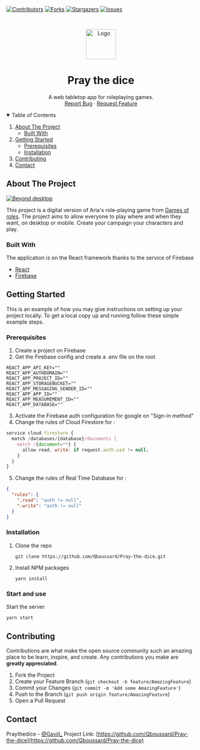 
[![Contributors][contributors-shield]][contributors-url]
[![Forks][forks-shield]][forks-url]
[![Stargazers][stars-shield]][stars-url]
[![Issues][issues-shield]][issues-url]



<!-- PROJECT LOGO -->
<br />
<p align="center">
  <a href="http://www.praythedice.com">
    <img src="https://zupimages.net/up/21/37/k2df.png" alt="Logo" width="80" height="80">
  </a>

  <h1 align="center">Pray the dice</h1>

  <p align="center">
    A web tabletop app for roleplaying games.
    <br />
    <a href="https://github.com/Qboussard/Pray-the-dice/issues">Report Bug</a>
    ·
    <a href="https://github.com/Qboussard/Pray-the-dice/issues">Request Feature</a>
  </p>
</p>



<!-- TABLE OF CONTENTS -->
<details open="open">
  <summary>Table of Contents</summary>
  <ol>
    <li>
      <a href="#about-the-project">About The Project</a>
      <ul>
        <li><a href="#built-with">Built With</a></li>
      </ul>
    </li>
    <li>
      <a href="#getting-started">Getting Started</a>
      <ul>
        <li><a href="#prerequisites">Prerequisites</a></li>
        <li><a href="#installation">Installation</a></li>
      </ul>
    </li>
    <li><a href="#contributing">Contributing</a></li>
    <li><a href="#contact">Contact</a></li>
  </ol>
</details>



<!-- ABOUT THE PROJECT -->
## About The Project

[![Beyond desktop][product-screenshot]](https://example.com)

This project is a digital version of Aria's role-playing game from [Games of roles](https://game-of-roles.com/). 
The project aims to allow everyone to play where and when they want, on desktop or mobile.
Create your campaign your characters and play.

### Built With

The application is on the React framework thanks to the service of Firebase
* [React](https://fr.reactjs.org/)
* [Firebase](https://firebase.google.com/)


<!-- GETTING STARTED -->
## Getting Started

This is an example of how you may give instructions on setting up your project locally.
To get a local copy up and running follow these simple example steps.

### Prerequisites

1. Create a project on Firebase
2. Get the Firebase config and create a .env file on the root
```console
REACT_APP_API_KEY=""
REACT_APP_AUTHDOMAIN=""
REACT_APP_PROJECT_ID=""
REACT_APP_STORAGEBUCKET=""
REACT_APP_MESSAGING_SENDER_ID=""
REACT_APP_APP_ID=""
REACT_APP_MEASUREMENT_ID=""
REACT_APP_DATABASE=""
```
3. Activate the Firebase auth configuration for google on "Sign-in method"
4. Change the rules of Cloud Firestore for :
```javascript
service cloud.firestore {
  match /databases/{database}/documents {
    match /{document=**} {
      allow read, write: if request.auth.uid != null;
    }
  }
}
```
5. Change the rules of Real Time Database for :
```json
{
  "rules": {
    ".read": "auth != null",
    ".write": "auth != null"
  }
}
```

### Installation

1. Clone the repo
   ```console
   git clone https://github.com/Qboussard/Pray-the-dice.git
   ```
2. Install NPM packages
   ```console
   yarn install
   ```

### Start and use

Start the server
  ```console
  yarn start
  ```


<!-- CONTRIBUTING -->
## Contributing

Contributions are what make the open source community such an amazing place to be learn, inspire, and create. Any contributions you make are **greatly appreciated**.

1. Fork the Project
2. Create your Feature Branch (`git checkout -b feature/AmazingFeature`)
3. Commit your Changes (`git commit -m 'Add some AmazingFeature'`)
4. Push to the Branch (`git push origin feature/AmazingFeature`)
5. Open a Pull Request


<!-- LICENSE 
## License

Distributed under the MIT License. See `LICENSE` for more information.
-->


<!-- CONTACT -->
## Contact

Praythedice - [@Gaviil_](https://twitter.com/praythedice)
Project Link: [https://github.com/Qboussard/Pray-the-dice](https://github.com/Qboussard/Pray-the-dice)



<!-- ACKNOWLEDGEMENTS 
## Acknowledgements
* [GitHub Emoji Cheat Sheet](https://www.webpagefx.com/tools/emoji-cheat-sheet)
* [Img Shields](https://shields.io)
* [Choose an Open Source License](https://choosealicense.com)
* [GitHub Pages](https://pages.github.com)
* [Animate.css](https://daneden.github.io/animate.css)
* [Loaders.css](https://connoratherton.com/loaders)
* [Slick Carousel](https://kenwheeler.github.io/slick)
* [Smooth Scroll](https://github.com/cferdinandi/smooth-scroll)
* [Sticky Kit](http://leafo.net/sticky-kit)
* [JVectorMap](http://jvectormap.com)
* [Font Awesome](https://fontawesome.com)
-->




<!-- MARKDOWN LINKS & IMAGES -->
<!-- https://www.markdownguide.org/basic-syntax/#reference-style-links -->
[contributors-shield]: https://img.shields.io/github/contributors/Qboussard/beyond-the-dice.svg?style=for-the-badge
[contributors-url]: https://github.com/Qboussard/Pray-the-dice/graphs/contributors
[forks-shield]: https://img.shields.io/github/forks/Qboussard/beyond-the-dice.svg?style=for-the-badge
[forks-url]: https://github.com/Qboussard/Pray-the-dice/network/members
[stars-shield]: https://img.shields.io/github/stars/Qboussard/beyond-the-dice.svg?style=for-the-badge
[stars-url]: https://github.com/Qboussard/Pray-the-dice/stargazers
[issues-shield]: https://img.shields.io/github/issues/Qboussard/beyond-the-dice.svg?style=for-the-badge
[issues-url]: https://github.com/Qboussard/Pray-the-dice/issues
[product-screenshot]:https://zupimages.net/up/21/37/f0b1.png
